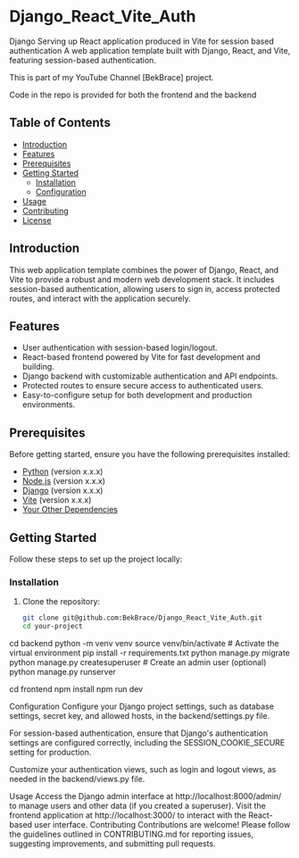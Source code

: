 # Django_React_Vite_Auth
Django Serving up React application produced in Vite for session based authentication 
A web application template built with Django, React, and Vite, featuring session-based authentication.

This is part of my YouTube Channel [BekBrace] project.

Code in the repo is provided for both the frontend and the backend

## Table of Contents

- [Introduction](#introduction)
- [Features](#features)
- [Prerequisites](#prerequisites)
- [Getting Started](#getting-started)
  - [Installation](#installation)
  - [Configuration](#configuration)
- [Usage](#usage)
- [Contributing](#contributing)
- [License](#license)

## Introduction

This web application template combines the power of Django, React, and Vite to provide a robust and modern web development stack. It includes session-based authentication, allowing users to sign in, access protected routes, and interact with the application securely.

## Features

- User authentication with session-based login/logout.
- React-based frontend powered by Vite for fast development and building.
- Django backend with customizable authentication and API endpoints.
- Protected routes to ensure secure access to authenticated users.
- Easy-to-configure setup for both development and production environments.

## Prerequisites

Before getting started, ensure you have the following prerequisites installed:

- [Python](https://www.python.org/downloads/) (version x.x.x)
- [Node.js](https://nodejs.org/en/download/) (version x.x.x)
- [Django](https://docs.djangoproject.com/en/stable/intro/install/) (version x.x.x)
- [Vite](https://vitejs.dev/guide/#scaffolding-your-first-vite-project) (version x.x.x)
- [Your Other Dependencies](#your-other-dependencies)

## Getting Started

Follow these steps to set up the project locally:

### Installation

1. Clone the repository:

   ```bash
   git clone git@github.com:BekBrace/Django_React_Vite_Auth.git
   cd your-project

cd backend
python -m venv venv
source venv/bin/activate  # Activate the virtual environment
pip install -r requirements.txt
python manage.py migrate
python manage.py createsuperuser  # Create an admin user (optional)
python manage.py runserver

cd frontend
npm install
npm run dev

Configuration
Configure your Django project settings, such as database settings, secret key, and allowed hosts, in the backend/settings.py file.

For session-based authentication, ensure that Django's authentication settings are configured correctly, including the SESSION_COOKIE_SECURE setting for production.

Customize your authentication views, such as login and logout views, as needed in the backend/views.py file.

Usage
Access the Django admin interface at http://localhost:8000/admin/ to manage users and other data (if you created a superuser).
Visit the frontend application at http://localhost:3000/ to interact with the React-based user interface.
Contributing
Contributions are welcome! Please follow the guidelines outlined in CONTRIBUTING.md for reporting issues, suggesting improvements, and submitting pull requests.
